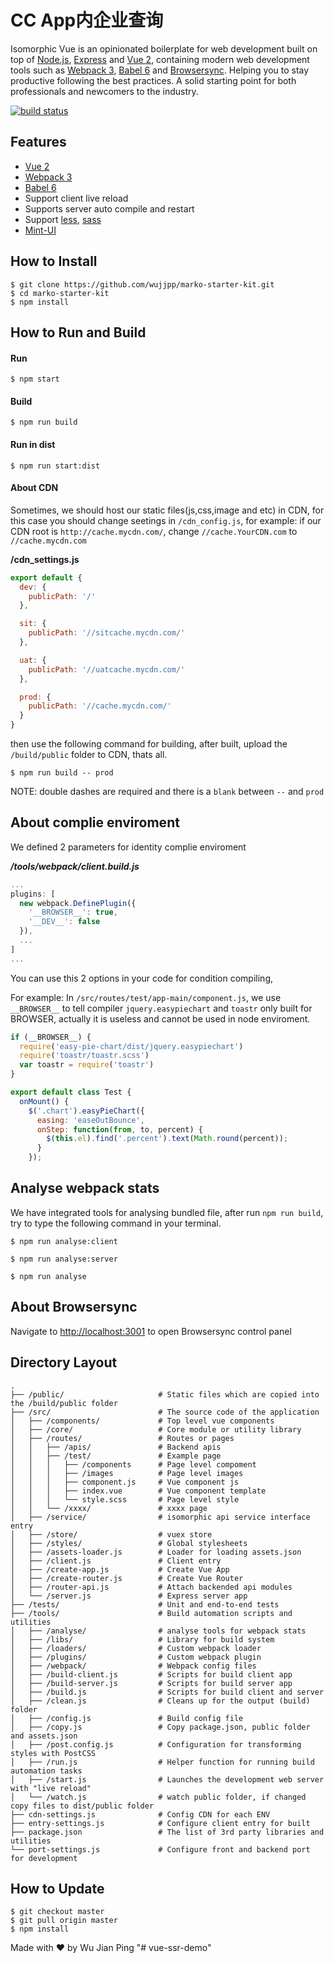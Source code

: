 # CC App内企业查询
Isomorphic Vue is an opinionated boilerplate for web
development built on top of [Node.js](https://nodejs.org/),
[Express](http://expressjs.com/) and
[Vue 2](https://vuejs.org/), containing modern web development
tools such as [Webpack 3](http://webpack.github.io/), [Babel 6](https://babeljs.io/)
and [Browsersync](http://www.browsersync.io/). Helping you to stay productive
following the best practices. A solid starting point for both professionals
and newcomers to the industry.

[![build status](http://git.qixin007.com/qxb/m-web-cc/badges/master/build.svg)](http://git.qixin007.com/qxb/m-web-cc/commits/master)

## Features
- [Vue 2](https://vuejs.org/)
- [Webpack 3](https://webpack.js.org/)
- [Babel 6](https://babeljs.io/)
- Support client live reload
- Supports server auto compile and restart
- Support [less](http://lesscss.org/), [sass](https://sass-lang.com/)
- [Mint-UI](http://mint-ui.github.io/docs/#/)

## How to Install
```shell
$ git clone https://github.com/wujjpp/marko-starter-kit.git
$ cd marko-starter-kit
$ npm install
```

## How to Run and Build
#### Run
```shell
$ npm start
 ```

#### Build
```shell
$ npm run build
```

#### Run in dist
```shell
$ npm run start:dist
```

#### About CDN
Sometimes, we should host our static files(js,css,image and etc) in CDN, for this case you should change seetings in  `/cdn_config.js`,
for example: if our CDN root is `http://cache.mycdn.com/`, change `//cache.YourCDN.com` to `//cache.mycdn.com`

__/cdn_settings.js__
```javascript
export default {
  dev: {
    publicPath: '/'
  },

  sit: {
    publicPath: '//sitcache.mycdn.com/'
  },

  uat: {
    publicPath: '//uatcache.mycdn.com/'
  },

  prod: {
    publicPath: '//cache.mycdn.com/'
  }
}

```
then use the following command for building, after built, upload the `/build/public` folder to CDN,  thats all.
```shell
$ npm run build -- prod
```
NOTE: double dashes are required and there is a `blank` between `--` and `prod`

## About complie enviroment
We defined 2 parameters for identity complie enviroment

___/tools/webpack/client.build.js___
```javascript
...
plugins: [
  new webpack.DefinePlugin({
    '__BROWSER__': true,
    '__DEV__': false
  }),
  ...
]  
...
```
You can use this 2 options in your code for condition compiling,

For example: In `/src/routes/test/app-main/component.js`, we use `__BROWSER__` to tell compiler `jquery.easypiechart` and `toastr` only built for BROWSER, actually it is useless and cannot be used in node enviroment.
```javascript
if (__BROWSER__) {
  require('easy-pie-chart/dist/jquery.easypiechart')
  require('toastr/toastr.scss')
  var toastr = require('toastr')
}

export default class Test {
  onMount() {
    $('.chart').easyPieChart({
      easing: 'easeOutBounce',
      onStep: function(from, to, percent) {
        $(this.el).find('.percent').text(Math.round(percent));
      }
    });
```

## Analyse webpack stats
We have integrated tools for analysing bundled file, after run `npm run build`, try to type the following command in your terminal.

```shell
$ npm run analyse:client
```

```shell
$ npm run analyse:server
```

```shell
$ npm run analyse
```

## About Browsersync
Navigate to [http://localhost:3001](http://localhost:3001) to open Browsersync control panel

## Directory Layout
```
.
├── /public/                     # Static files which are copied into the /build/public folder
├── /src/                        # The source code of the application
│   ├── /components/             # Top level vue components
│   ├── /core/                   # Core module or utility library
│   ├── /routes/                 # Routes or pages
│   │   ├── /apis/               # Backend apis
│   │   ├── /test/               # Example page
│   │   │   ├── /components      # Page level compoment
│   │   │   ├── /images          # Page level images
│   │   │   ├── component.js     # Vue component js
│   │   │   ├── index.vue        # Vue component template
│   │   │   └── style.scss       # Page level style
│   │   └── /xxxx/               # xxxx page    
│   ├── /service/                # isomorphic api service interface entry
│   ├── /store/                  # vuex store
│   ├── /styles/                 # Global stylesheets
│   ├── /assets-loader.js        # Loader for loading assets.json
│   ├── /client.js               # Client entry
│   ├── /create-app.js           # Create Vue App
│   ├── /create-router.js        # Create Vue Router
│   ├── /router-api.js           # Attach backended api modules
│   └── /server.js               # Express server app
├── /tests/                      # Unit and end-to-end tests
├── /tools/                      # Build automation scripts and utilities
│   ├── /analyse/                # analyse tools for webpack stats
│   ├── /libs/                   # Library for build system
│   ├── /loaders/                # Custom webpack loader
│   ├── /plugins/                # Custom webpack plugin
│   ├── /webpack/                # Webpack config files
│   ├── /build-client.js         # Scripts for build client app
│   ├── /build-server.js         # Scripts for build server app
│   ├── /build.js                # Scripts for build client and server
│   ├── /clean.js                # Cleans up for the output (build) folder
│   ├── /config.js               # Build config file
│   ├── /copy.js                 # Copy package.json, public folder and assets.json
│   ├── /post.config.js          # Configuration for transforming styles with PostCSS
│   ├── /run.js                  # Helper function for running build automation tasks
│   ├── /start.js                # Launches the development web server with "live reload"
│   └── /watch.js                # watch public folder, if changed copy files to dist/public folder
├── cdn-settings.js              # Config CDN for each ENV
├── entry-settings.js            # Configure client entry for built
├── package.json                 # The list of 3rd party libraries and utilities
└── port-settings.js             # Configure front and backend port for development
```

## How to Update
```shell
$ git checkout master
$ git pull origin master
$ npm install
```

Made with ♥ by Wu Jian Ping
"# vue-ssr-demo"  
